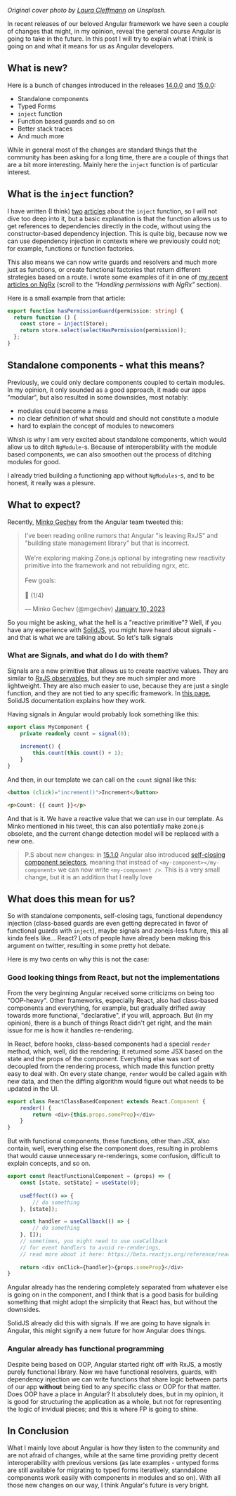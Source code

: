 _Original cover photo by [Laura Cleffmann](https://unsplash.com/@cloudett) on Unsplash._

In recent releases of our beloved Angular framework we have seen a couple of changes that might, in my opinion, reveal the general course Angular is going to take in the future. In this post I will try to explain what I think is going on and what it means for us as Angular developers.

## What is new?

Here is a bunch of changes introduced in the releases [14.0.0](https://blog.angular.io/angular-v14-is-now-available-391a6db736af) and [15.0.0](https://blog.angular.io/angular-v15-is-now-available-df7be7f2f4c8):

- Standalone components
- Typed Forms
- `inject` function
- Function based guards and so on
- Better stack traces
- And much more

While in general most of the changes are standard things that the community has been asking for a long time, there are a couple of things that are a bit more interesting. Mainly here the `inject` function is of particular interest.

## What is the `inject` function?

I have written (I think) [two](https://dev.to/this-is-angular/always-use-inject-2do4) [articles](https://dev.to/this-is-angular/change-detection-without-change-detection-5pa) about the `inject` function, so I will not dive too deep into it, but a basic explanation is that the function allows us to get references to dependencies directly in the code, without using the constructor-based dependency injection. This is quite big, because now we can use dependency injection in contexts where we previously could not; for example, functions or function factories. 

This also means we can now write guards and resolvers and much more just as functions, or create functional factories that return different strategies based on a route. I wrote some examples of it in one of [my recent articles on NgRx](https://dev.to/this-is-angular/ngrx-use-cases-part-i-restricting-access-30lo) (scroll to the *"Handling permissions with NgRx"* section). 

Here is a small example from that article:

```typescript
export function hasPermissionGuard(permission: string) {
  return function () {
    const store = inject(Store);
    return store.select(selectHasPermission(permission));
  };
}
```

## Standalone components - what this means?

Previously, we could only declare components coupled to certain modules. In my opinion, it only sounded as a good approach, it made our apps "modular", but also resulted in some downsides, most notably:

- modules could become a mess
- no clear definition of what should and should not constitute a module
- hard to explain the concept of modules to newcomers

Whish is why I am very excited about standalone components, which would allow us to ditch `NgModule`-s. Because of interoperability with the module based components, we can also smoothen out the process of ditching modules for good.

I already tried building a functioning app without `NgModules`-s, and to be honest, it really was a plesure. 

## What to expect?

Recently, [Minko Gechev](https://twitter.com/mgechev) from the Angular team tweeted this:

<blockquote class="twitter-tweet"><p lang="en" dir="ltr">I&#39;ve been reading online rumors that Angular &quot;is leaving RxJS&quot; and &quot;building state management library&quot; but that is incorrect.<br><br>We&#39;re exploring making Zone.js optional by integrating new reactivity primitive into the framework and not rebuilding ngrx, etc.<br><br>Few goals:<br><br>🧵 (1/4)</p>&mdash; Minko Gechev (@mgechev) <a href="https://twitter.com/mgechev/status/1612870428359561217?ref_src=twsrc%5Etfw">January 10, 2023</a></blockquote>

So you might be asking, what the hell is a "reactive primitive"? Well, if you have any experience with [SolidJS](https://www.solidjs.com/), you might have heard about signals - and that is what we are talking about. So let's talk signals

### What are Signals, and what do I do with them?

Signals are a new primitive that allows us to create reactive values. They are similar to [RxJS observables](https://rxjs.dev/guide/observable), but they are much simpler and more lightweight. They are also much easier to use, because they are just a single function, and they are not tied to any specific framework. In [this page](https://www.solidjs.com/tutorial/introduction_signals), SolidJS documentation explains how they work. 

Having signals in Angular would probably look something like this:

```typescript
export class MyComponent {
    private readonly count = signal(0);
    
    increment() {
        this.count(this.count() + 1);
    }
}
```

And then, in our template we can call on the `count` signal like this:

```html
<button (click)="increment()">Increment</button>

<p>Count: {{ count }}</p>
```

And that is it. We have a reactive value that we can use in our template. As Minko mentioned in his tweet, this can also potentially make zone.js obsolete, and the current change detection model will be replaced with a new one.

> P.S about new changes: in [15.1.0](https://github.com/angular/angular/releases/tag/15.1.0) Angular also introduced [self-closing component selectors](https://github.com/angular/angular/pull/48535), meaning that instead of `<my-component></my-component>` we can now write `<my-component />`. This is a very small change, but it is an addition that I really love 

## What does this mean for us?

So with standalone components, self-closing tags, functional dependency injection (class-based guards are even getting deprecated in favor of functional guards with `inject`), maybe signals and zonejs-less future, this all kinda feels like... React? Lots of people have already been making this argument on twitter, resulting in some pretty hot debate.

Here is my two cents on why this is not the case:

### Good looking things from React, but not the implementations

From the very beginning Angular received some criticizms on being too "OOP-heavy". Other frameworks, especially React, also had class-based components and everything, for example, but gradually drifted away towards more functional, "declarative", if you will, approach. But (in my opinion), there is a bunch of things React didn't get right, and the main issue for me is how it handles re-rendering. 

In React, before hooks, class-based components had a special `render` method, which, well, did the rendering; it returned some JSX based on the state and the props of the component. Everything else was sort of decoupled from the rendering process, which made this function pretty easy to deal with. On every state change, `render` would be called again with new data, and then the diffing algorithm would figure out what needs to be updated in the UI. 

```typescript
export class ReactClassBasedComponent extends React.Component {
    render() {
        return <div>{this.props.someProp}</div>
    }
}
```

But with functional components, these functions, other than JSX, also contain, well, everything else the component does, resulting in problems that would cause unnecessary re-renderings, some confusion, difficult to explain concepts, and so on. 

```typescript
export const ReactFunctionalComponent = (props) => {
    const [state, setState] = useState(0);
    
    useEffect(() => {
        // do something
    }, [state]);

    const handler = useCallback(() => {
        // do something
    }, []); 
    // sometimes, you might need to use useCallback
    // for event handlers to avoid re-renderings,
    // read more about it here: https://beta.reactjs.org/reference/react/useCallback
    
    return <div onClick={handler}>{props.someProp}</div>
}
```

Angular already has the rendering completely separated from whatever else is going on in the component, and I think that is a good basis for building something that might adopt the simplicity that React has, but without the downsides. 

SolidJS already did this with signals. If we are going to have signals in Angular, this might signify a new future for how Angular does things.

### Angular already has functional programming

Despite being based on OOP, Angular started right off with RxJS, a mostly purely functional library. Now we have functional resolvers, guards, with dependency injection we can write functions that share logic between parts of our app **without** being tied to any specific class or OOP for that matter. Does OOP have a place in Angular? It absolutely does, but in my opinion, it is good for structuring the application as a whole, but not for representing the logic of invidual pieces; and this is where FP is going to shine.

## In Conclusion

What I mainly love about Angular is how they listen to the community and are not afraid of changes, while at the same time providing pretty decent interoperability with previous versions (as late examples - untyped forms are still available for migrating to typed forms iteratively, stanndalone components work easily with components in modules and so on). With all those new changes on our way, I think Angular's future is very bright.